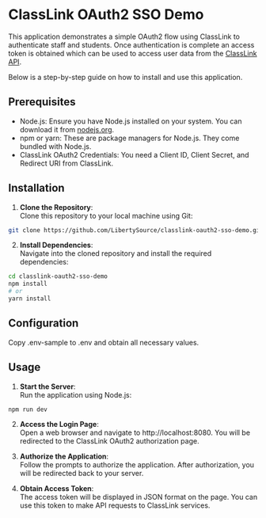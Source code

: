 # ClassLink OAuth2 SSO Demo

This application demonstrates a simple OAuth2 flow using ClassLink to authenticate staff and students.  Once authentication is complete an access token is obtained which can be used to access user data from the [ClassLink API](https://help.classlink.com/s/article/pp-access-user-data#oauth2).

Below is a step-by-step guide on how to install and use this application.

## Prerequisites

- Node.js: Ensure you have Node.js installed on your system. You can download it from [nodejs.org](nodejs.org).
- npm or yarn: These are package managers for Node.js. They come bundled with Node.js.
- ClassLink OAuth2 Credentials: You need a Client ID, Client Secret, and Redirect URI from ClassLink.

## Installation

1) **Clone the Repository**: \
    Clone this repository to your local machine using Git:

``` bash
git clone https://github.com/LibertySource/classlink-oauth2-sso-demo.git 
```

2) **Install Dependencies**: \
Navigate into the cloned repository and install the required dependencies:

``` bash
cd classlink-oauth2-sso-demo
npm install
# or
yarn install
```

## Configuration

Copy .env-sample to .env and obtain all necessary values.

## Usage

1) **Start the Server**: \
    Run the application using Node.js:

```bash
npm run dev
```

2) **Access the Login Page**: \
    Open a web browser and navigate to http://localhost:8080. You will be redirected to the ClassLink OAuth2 authorization page.

3) **Authorize the Application**: \
    Follow the prompts to authorize the application. After authorization, you will be redirected back to your server.

4) **Obtain Access Token**: \
    The access token will be displayed in JSON format on the page. You can use this token to make API requests to ClassLink services.
